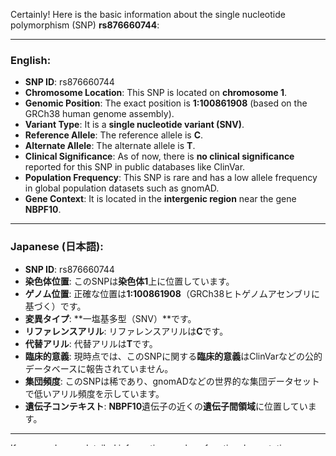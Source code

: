 Certainly! Here is the basic information about the single nucleotide polymorphism (SNP) **rs876660744**:

---

### **English:**
- **SNP ID**: rs876660744
- **Chromosome Location**: This SNP is located on **chromosome 1**.
- **Genomic Position**: The exact position is **1:100861908** (based on the GRCh38 human genome assembly).
- **Variant Type**: It is a **single nucleotide variant (SNV)**.
- **Reference Allele**: The reference allele is **C**.
- **Alternate Allele**: The alternate allele is **T**.
- **Clinical Significance**: As of now, there is **no clinical significance** reported for this SNP in public databases like ClinVar.
- **Population Frequency**: This SNP is rare and has a low allele frequency in global population datasets such as gnomAD.
- **Gene Context**: It is located in the **intergenic region** near the gene **NBPF10**.

---

### **Japanese (日本語):**
- **SNP ID**: rs876660744
- **染色体位置**: このSNPは**染色体1**上に位置しています。
- **ゲノム位置**: 正確な位置は**1:100861908**（GRCh38ヒトゲノムアセンブリに基づく）です。
- **変異タイプ**: **一塩基多型（SNV）**です。
- **リファレンスアリル**: リファレンスアリルは**C**です。
- **代替アリル**: 代替アリルは**T**です。
- **臨床的意義**: 現時点では、このSNPに関する**臨床的意義**はClinVarなどの公的データベースに報告されていません。
- **集団頻度**: このSNPは稀であり、gnomADなどの世界的な集団データセットで低いアリル頻度を示しています。
- **遺伝子コンテキスト**: **NBPF10**遺伝子の近くの**遺伝子間領域**に位置しています。

---

If you need more detailed information, such as functional annotations or population-specific data, feel free to ask!

詳細な情報（機能的注釈や集団特異的データなど）が必要であれば、お気軽にお尋ねください！